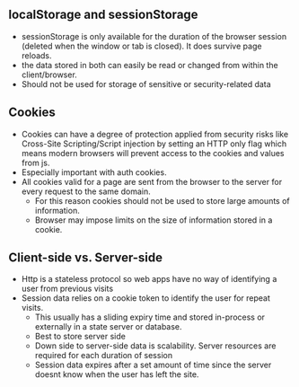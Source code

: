 ## localStorage and sessionStorage
+ sessionStorage is only available for the duration of the browser session (deleted when the window or tab is closed). It does survive page reloads.
+ the data stored in both can easily be read or changed from within the client/browser.
+ Should not be used for storage of sensitive or security-related data

## Cookies
+ Cookies can have a degree of protection applied from security risks like Cross-Site Scripting/Script injection by setting an HTTP only flag which means modern browsers will prevent access to the cookies and values from js.
+ Especially important with auth cookies.
+ All cookies valid for a page are sent from the browser to the server for every request to the same domain.
  + For this reason cookies should not be used to store large amounts of information.
  + Browser may impose limits on the size of information stored in a cookie.


## Client-side vs. Server-side
+ Http is a stateless protocol so web apps have no way of identifying a user from previous visits
+ Session data relies on a cookie token to identify the user for repeat visits.
  + This usually has a sliding expiry time and stored in-process or externally in a state server or database.
  + Best to store server side
  + Down side to server-side data is scalability. Server resources are required for each duration of session
  + Session data expires after a set amount of time since the server doesnt know when the user has left the site.